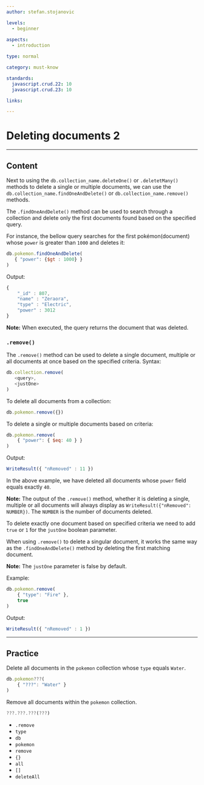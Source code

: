 ```yaml
---
author: stefan.stojanovic

levels:
  - beginner
  
aspects:
  - introduction

type: normal

category: must-know

standards: 
  javascript.crud.22: 10
  javascript.crud.23: 10

links:

---
```

# Deleting documents 2
---
## Content

Next to using the `db.collection_name.deleteOne()` or `.deletetMany()` methods to delete a single or multiple documents, we can use the `db.collection_name.findOneAndDelete()` or `db.collection_name.remove()` methods.

The `.findOneAndDelete()` method can be used to search through a collection and delete only the first documents found based on the specified query. 

For instance, the bellow query searches for the first pokémon(document) whose `power` is greater than `1000` and deletes it:
```javascript
db.pokemon.findOneAndDelete(
   { "power": {$gt : 1000} }
)

```
Output:
```javascript
{
	"_id" : 807,
	"name" : "Zeraora",
	"type" : "Electric",
	"power" : 3012
}
```

**Note:** When executed, the query returns the document that was deleted.

### `.remove()`

The `.remove()` method can be used to delete a single document, multiple or all documents at once based on the specified criteria.
Syntax:
```javascript
db.collection.remove(
   <query>,
   <justOne>
)
```

To delete all documents from a collection:
```javascript
db.pokemon.remove({})
```

To delete a single or multiple documents based on criteria:
```javascript
db.pokemon.remove( 
	{ "power": { $eq: 40 } } 
)
```
Output:
```javascript
WriteResult({ "nRemoved" : 11 })
```

In the above example, we have deleted all documents whose `power` field equals exactly `40`.

**Note:** The output of the `.remove()` method, whether it is deleting a single, multiple or all documents will always display as `WriteResult({"nRemoved": NUMBER})`. The `NUMBER` is the number of documents deleted.

To delete exactly one document based on specified criteria we need to add `true` or `1` for the `justOne` boolean parameter.

When using `.remove()` to delete a singular document, it works the same way as the `.findOneAndDelete()` method by deleting the first matching document.

**Note:** The `justOne` parameter is false by default.

Example:
```javascript
db.pokemon.remove( 
	{ "type": "Fire" },
	true 
)
```
Output:
```javascript
WriteResult({ "nRemoved" : 1 })
```

---
## Practice

Delete all documents in the `pokemon` collection whose `type` equals `Water`.
```javascript
db.pokemon???( 
	{ "???": "Water" } 
)
```

Remove all documents within the `pokemon` collection.
```javascript
???.???.???(???)
```

* `.remove`
* `type`
* `db`
* `pokemon`
* `remove`
* `{}`
* `all`
* `[]`
* `deleteAll`
